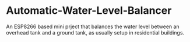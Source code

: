# Automatic-Water-Level-Balancer

An ESP8266 based mini prject that balances the water level between an overhead tank and a ground tank, as usually setup in residential buildings.
